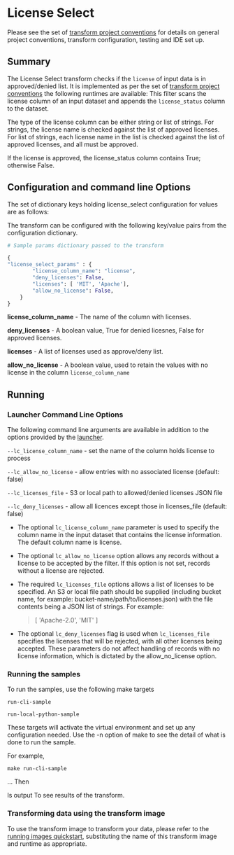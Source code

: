 # License Select 

Please see the set of
[transform project conventions](../../../README.md#transform-project-conventions)
for details on general project conventions, transform configuration,
testing and IDE set up.

## Summary 

The License Select transform checks if the `license` of input data is in approved/denied list. It is implemented as per the set of [transform project conventions](../../README.md#transform-project-conventions) the following runtimes are available:
This filter scans the license column of an input dataset and appends the `license_status` column to the dataset.

The type of the license column can be either string or list of strings. For strings, the license name is checked against the list of approved licenses. For list of strings, each license name in the list is checked against the list of approved licenses, and all must be approved.

If the license is approved, the license_status column contains True; otherwise False. 

## Configuration and command line Options

The set of dictionary keys holding license_select configuration for values are as follows:

The transform can be configured with the following key/value pairs from the configuration dictionary.

```python
# Sample params dictionary passed to the transform

{ 
"license_select_params" : {
        "license_column_name": "license",
        "deny_licenses": False,
        "licenses": [ 'MIT', 'Apache'],
        "allow_no_license": False,
    }
}
```

**license_column_name** - The name of the column with licenses.

**deny_licenses** - A boolean value, True for denied licesnes, False for approved licenses.

**licenses** - A list of licenses used as approve/deny list.

**allow_no_license** - A boolean value, used to retain the values with no license in the column `license_column_name` 


## Running

### Launcher Command Line Options 

The following command line arguments are available in addition to 
the options provided by the [launcher](../../../../data-processing-lib/doc/launcher-options.md).

  `--lc_license_column_name` - set the name of the column holds license to process

  `--lc_allow_no_license` - allow entries with no associated license (default: false)

  `--lc_licenses_file` - S3 or local path to allowed/denied licenses JSON file

  `--lc_deny_licenses` - allow all licences except those in licenses_file (default: false)

- The optional `lc_license_column_name` parameter is used to specify the column name in the input dataset that contains the license information. The default column name is license.

- The optional `lc_allow_no_license` option allows any records without a license to be accepted by the filter. If this option is not set, records without a license are rejected.

- The required `lc_licenses_file` options allows a list of licenses to be specified. An S3 or local file path should be supplied (including bucket name, for example: bucket-name/path/to/licenses.json) with the file contents being a JSON list of strings. For example:

  >[
    'Apache-2.0',
    'MIT'
   ]

- The optional `lc_deny_licenses` flag is used when `lc_licenses_file` specifies the licenses that will be rejected, with all other licenses being accepted. These parameters do not affect handling of records with no license information, which is dictated by the allow_no_license option.


### Running the samples

To run the samples, use the following make targets

`run-cli-sample`

`run-local-python-sample` 

These targets will activate the virtual environment and set up any configuration needed. Use the -n option of make to see the detail of what is done to run the sample.

For example,
```
make run-cli-sample

```
...
Then

ls output
To see results of the transform.

### Transforming data using the transform image

To use the transform image to transform your data, please refer to the 
[running images quickstart](../../../../doc/quick-start/run-transform-image.md),
substituting the name of this transform image and runtime as appropriate.
